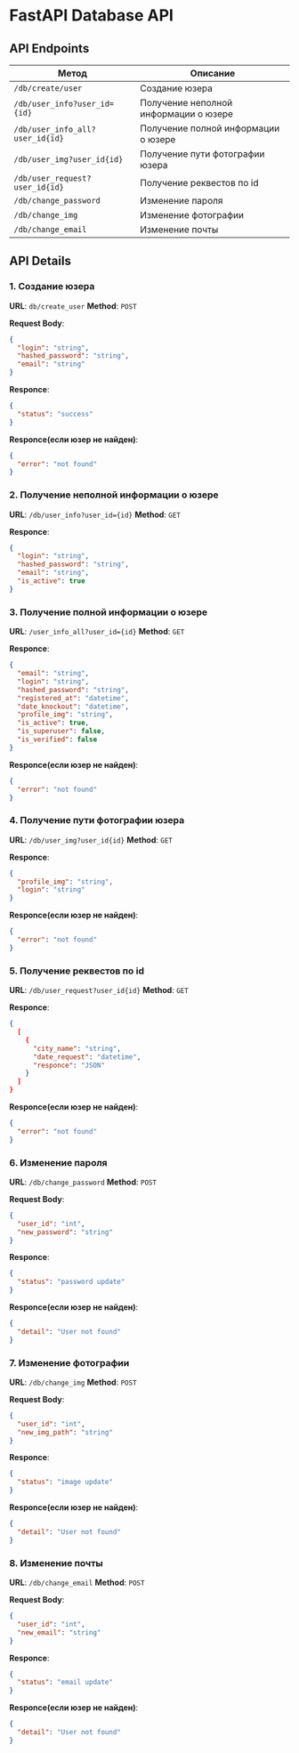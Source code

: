 # FastAPI Database API

## API Endpoints

| Метод                           | Описание                              |
|---------------------------------|---------------------------------------|
| `/db/create/user`               | Создание юзера                        |
| `/db/user_info?user_id={id}`    | Получение неполной информации о юзере |
| `/db/user_info_all?user_id{id}` | Получение полной информации о юзере   |
| `/db/user_img?user_id{id}`      | Получение пути фотографии юзера       |
| `/db/user_request?user_id{id}`  | Получение реквестов по id             |
| `/db/change_password`           | Изменение пароля                      |
| `/db/change_img`                | Изменение фотографии                  |
| `/db/change_email`              | Изменение почты                       |

## API Details

### 1. Создание юзера
**URL**: `db/create_user`
**Method**: `POST`

**Request Body**:
```json
{
  "login": "string",
  "hashed_password": "string",
  "email": "string"
}
```

**Responce**:
```json
{
  "status": "success"
}
```

**Responce(если юзер не найден)**:
```json
{
  "error": "not found"
}
```

### 2. Получение неполной информации о юзере
**URL**: `/db/user_info?user_id={id}`
**Method**: `GET`

**Responce**:
```json
{
  "login": "string",
  "hashed_password": "string",
  "email": "string",
  "is_active": true
}
```

### 3. Получение полной информации о юзере
**URL**: `/user_info_all?user_id={id}`
**Method**: `GET`

**Responce**:
```json
{
  "email": "string",
  "login": "string",
  "hashed_password": "string",
  "registered_at": "datetime",
  "date_knockout": "datetime",
  "profile_img": "string",
  "is_active": true,
  "is_superuser": false,
  "is_verified": false
}
```

**Responce(если юзер не найден)**:
```json
{
  "error": "not found"
}
```

### 4. Получение пути фотографии юзера
**URL**: `/db/user_img?user_id{id}`
**Method**: `GET`

**Responce**:
```json
{
  "profile_img": "string",
  "login": "string"
}
```

**Responce(если юзер не найден)**:
```json
{
  "error": "not found"
}
```

### 5. Получение реквестов по id
**URL**: `/db/user_request?user_id{id}`
**Method**: `GET`

**Responce**:
```json
{
  [
    {
      "city_name": "string",
      "date_request": "datetime",
      "responce": "JSON"
    }
  ]
}
```

**Responce(если юзер не найден)**:
```json
{
  "error": "not found"
}
```

### 6. Изменение пароля
**URL**: `/db/change_password`
**Method**: `POST`


**Request Body**:
```json
{
  "user_id": "int",
  "new_password": "string"
}
```

**Responce**:
```json
{
  "status": "password update"
}
```

**Responce(если юзер не найден)**:
```json
{
  "detail": "User not found"
}
```

### 7. Изменение фотографии
**URL**: `/db/change_img`
**Method**: `POST`


**Request Body**:
```json
{
  "user_id": "int",
  "new_img_path": "string"
}
```

**Responce**:
```json
{
  "status": "image update"
}
```

**Responce(если юзер не найден)**:
```json
{
  "detail": "User not found"
}
```

### 8. Изменение почты
**URL**: `/db/change_email`
**Method**: `POST`


**Request Body**:
```json
{
  "user_id": "int",
  "new_email": "string"
}
```

**Responce**:
```json
{
  "status": "email update"
}
```

**Responce(если юзер не найден)**:
```json
{
  "detail": "User not found"
}
```